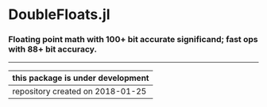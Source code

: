 # DoubleFloats.jl
### Floating point math with 100+ bit accurate significand; fast ops with 88+ bit accuracy.

-----
    

| this package is under development |
|-----------------------------------|
| repository created on 2018-01-25  |
